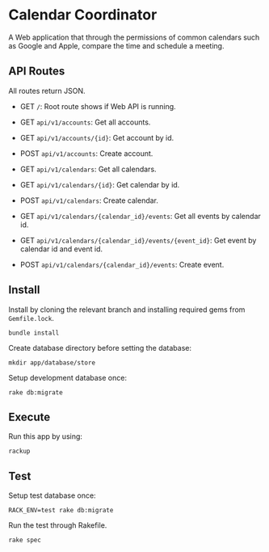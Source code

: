 # Calendar Coordinator

A Web application that through the permissions of common calendars such as Google and Apple, compare the time and schedule a meeting.

## API Routes

All routes return JSON.

- GET `/`: Root route shows if Web API is running.

- GET `api/v1/accounts`: Get all accounts.
- GET `api/v1/accounts/{id}`: Get account by id.
- POST `api/v1/accounts`: Create account.

- GET `api/v1/calendars`: Get all calendars.
- GET `api/v1/calendars/{id}`: Get calendar by id.
- POST `api/v1/calendars`: Create calendar.

- GET `api/v1/calendars/{calendar_id}/events`: Get all events by calendar id.
- GET `api/v1/calendars/{calendar_id}/events/{event_id}`: Get event by calendar id and event id.
- POST `api/v1/calendars/{calendar_id}/events`: Create event.

## Install

Install by cloning the relevant branch and installing required gems from `Gemfile.lock`.

```
bundle install
```

Create database directory before setting the database:

```
mkdir app/database/store
```

Setup development database once:

```
rake db:migrate
```

## Execute

Run this app by using:

```
rackup
```

## Test

Setup test database once:

```
RACK_ENV=test rake db:migrate
```

Run the test through Rakefile.

```
rake spec
```
